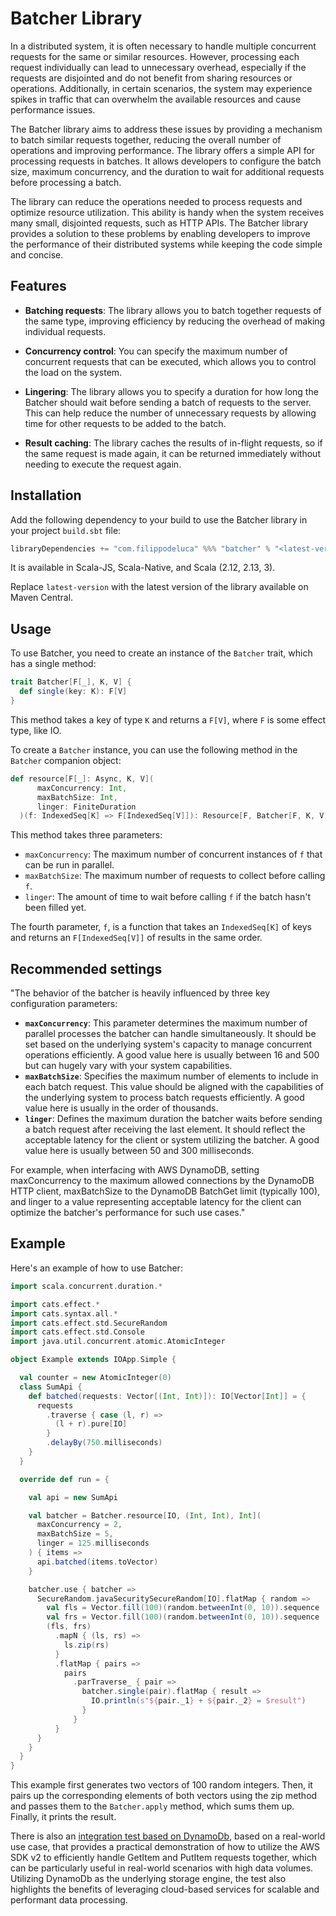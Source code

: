 # Batcher Library

In a distributed system, it is often necessary to handle multiple concurrent requests for the same or similar resources. However, processing each request individually can lead to unnecessary overhead, especially if the requests are disjointed and do not benefit from sharing resources or operations. Additionally, in certain scenarios, the system may experience spikes in traffic that can overwhelm the available resources and cause performance issues.

The Batcher library aims to address these issues by providing a mechanism to batch similar requests together, reducing the overall number of operations and improving performance. The library offers a simple API for processing requests in batches. It allows developers to configure the batch size, maximum concurrency, and the duration to wait for additional requests before processing a batch.

The library can reduce the operations needed to process requests and optimize resource utilization. This ability is handy when the system receives many small, disjointed requests, such as HTTP APIs. The Batcher library provides a solution to these problems by enabling developers to improve the performance of their distributed systems while keeping the code simple and concise.

## Features

- **Batching requests**: The library allows you to batch together requests of the same type, improving efficiency by reducing the overhead of making individual requests.

- **Concurrency control**: You can specify the maximum number of concurrent requests that can be executed, which allows you to control the load on the system.

- **Lingering**: The library allows you to specify a duration for how long the Batcher should wait before sending a batch of requests to the server. This can help reduce the number of unnecessary requests by allowing time for other requests to be added to the batch.

- **Result caching**: The library caches the results of in-flight requests, so if the same request is made again, it can be returned immediately without needing to execute the request again.


## Installation

Add the following dependency to your build to use the Batcher library in your project `build.sbt` file:

````sbt
libraryDependencies += "com.filippodeluca" %%% "batcher" % "<latest-version>"
````

It is available in Scala-JS, Scala-Native, and Scala (2.12, 2.13, 3).

Replace `latest-version` with the latest version of the library available on Maven Central.

## Usage

To use Batcher, you need to create an instance of the `Batcher` trait, which has a single method:

```scala
trait Batcher[F[_], K, V] {
  def single(key: K): F[V]
}
```

This method takes a key of type `K` and returns a `F[V]`, where `F` is some effect type, like IO.

To create a `Batcher` instance, you can use the following method in the `Batcher` companion object:

````scala
def resource[F[_]: Async, K, V](
      maxConcurrency: Int,
      maxBatchSize: Int,
      linger: FiniteDuration
  )(f: IndexedSeq[K] => F[IndexedSeq[V]]): Resource[F, Batcher[F, K, V]]
````

This method takes three parameters:

- `maxConcurrency`: The maximum number of concurrent instances of `f` that can be run in parallel.
- `maxBatchSize`: The maximum number of requests to collect before calling `f`.
- `linger`: The amount of time to wait before calling `f` if the batch hasn't been filled yet.


The fourth parameter, `f`, is a function that takes an `IndexedSeq[K]` of keys and returns an `F[IndexedSeq[V]]` of results in the same order.

## Recommended settings

"The behavior of the batcher is heavily influenced by three key configuration parameters:

- **`maxConcurrency`**: This parameter determines the maximum number of parallel processes the batcher can handle simultaneously. It should be set based on the underlying system's capacity to manage concurrent operations efficiently. A good value here is usually between 16 and 500 but can hugely vary with your system capabilities.
- **`maxBatchSize`**: Specifies the maximum number of elements to include in each batch request. This value should be aligned with the capabilities of the underlying system to process batch requests efficiently. A good value here is usually in the order of thousands.
- **`linger`**: Defines the maximum duration the batcher waits before sending a batch request after receiving the last element. It should reflect the acceptable latency for the client or system utilizing the batcher. A good value here is usually between 50 and 300 milliseconds.
 
For example, when interfacing with AWS DynamoDB, setting maxConcurrency to the maximum allowed connections by the DynamoDB HTTP client, maxBatchSize to the DynamoDB BatchGet limit (typically 100), and linger to a value representing acceptable latency for the client can optimize the batcher's performance for such use cases."

## Example

Here's an example of how to use Batcher:

````scala
import scala.concurrent.duration.*

import cats.effect.*
import cats.syntax.all.*
import cats.effect.std.SecureRandom
import cats.effect.std.Console
import java.util.concurrent.atomic.AtomicInteger

object Example extends IOApp.Simple {

  val counter = new AtomicInteger(0)
  class SumApi {
    def batched(requests: Vector[(Int, Int)]): IO[Vector[Int]] = {
      requests
        .traverse { case (l, r) =>
          (l + r).pure[IO]
        }
        .delayBy(750.milliseconds)
    }
  }

  override def run = {

    val api = new SumApi

    val batcher = Batcher.resource[IO, (Int, Int), Int](
      maxConcurrency = 2,
      maxBatchSize = 5,
      linger = 125.milliseconds
    ) { items =>
      api.batched(items.toVector)
    }

    batcher.use { batcher =>
      SecureRandom.javaSecuritySecureRandom[IO].flatMap { random =>
        val fls = Vector.fill(100)(random.betweenInt(0, 10)).sequence
        val frs = Vector.fill(100)(random.betweenInt(0, 10)).sequence
        (fls, frs)
          .mapN { (ls, rs) =>
            ls.zip(rs)
          }
          .flatMap { pairs =>
            pairs
              .parTraverse_ { pair =>
                batcher.single(pair).flatMap { result =>
                  IO.println(s"${pair._1} + ${pair._2} = $result")
                }
              }
          }
      }
    }
  }
}

````

This example first generates two vectors of 100 random integers. Then, it pairs up the corresponding elements of both vectors using the zip method and passes them to the `Batcher.apply` method, which sums them up. Finally, it prints the result.

There is also an [integration test based on DynamoDb](https://github.com/filosganga/batcher/blob/154c81f09d2f71cf8c3e7c064415ec25a2df96e6/modules/batcher/src/main/scala/batcher/Batcher.scala), based on a real-world use case, that provides a practical demonstration of how to utilize the AWS SDK v2 to efficiently handle GetItem and PutItem requests together, which can be particularly useful in real-world scenarios with high data volumes. Utilizing DynamoDb as the underlying storage engine, the test also highlights the benefits of leveraging cloud-based services for scalable and performant data processing. 